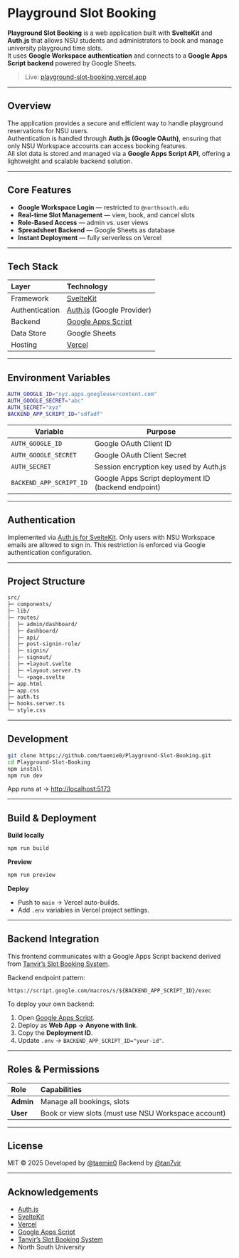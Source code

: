 # Playground Slot Booking

**Playground Slot Booking** is a web application built with **SvelteKit** and **Auth.js** that allows NSU students and administrators to book and manage university playground time slots.  
It uses **Google Workspace authentication** and connects to a **Google Apps Script backend** powered by Google Sheets.

> Live: [playground-slot-booking.vercel.app](https://playground-slot-booking.vercel.app)

---

## Overview

The application provides a secure and efficient way to handle playground reservations for NSU users.  
Authentication is handled through **Auth.js (Google OAuth)**, ensuring that only NSU Workspace accounts can access booking features.  
All slot data is stored and managed via a **Google Apps Script API**, offering a lightweight and scalable backend solution.

---

## Core Features

- **Google Workspace Login** — restricted to `@northsouth.edu`
- **Real-time Slot Management** — view, book, and cancel slots
- **Role-Based Access** — admin vs. user views
- **Spreadsheet Backend** — Google Sheets as database
- **Instant Deployment** — fully serverless on Vercel

---

## Tech Stack

| Layer | Technology |
| :----- | :---------- |
| Framework | [SvelteKit](https://kit.svelte.dev) |
| Authentication | [Auth.js](https://authjs.dev) (Google Provider) |
| Backend | [Google Apps Script](https://developers.google.com/apps-script) |
| Data Store | Google Sheets |
| Hosting | [Vercel](https://vercel.com) |

---

## Environment Variables

```bash
AUTH_GOOGLE_ID="xyz.apps.googleusercontent.com"
AUTH_GOOGLE_SECRET="abc"
AUTH_SECRET="xyz"
BACKEND_APP_SCRIPT_ID="sdfadf"
````

| Variable                | Purpose                                             |
| ----------------------- | --------------------------------------------------- |
| `AUTH_GOOGLE_ID`        | Google OAuth Client ID                              |
| `AUTH_GOOGLE_SECRET`    | Google OAuth Client Secret                          |
| `AUTH_SECRET`           | Session encryption key used by Auth.js              |
| `BACKEND_APP_SCRIPT_ID` | Google Apps Script deployment ID (backend endpoint) |

---

## Authentication

Implemented via [Auth.js for SvelteKit](https://authjs.dev/reference/sveltekit).
Only users with NSU Workspace emails are allowed to sign in. This restriction is enforced via Google authentication configuration.



---


## Project Structure

```bash
src/
├─ components/
├─ lib/
├─ routes/
│  ├─ admin/dashboard/
│  ├─ dashboard/
│  ├─ api/
│  ├─ post-signin-role/
│  ├─ signin/
│  ├─ signout/
│  ├─ +layout.svelte
│  ├─ +layout.server.ts
│  └─ +page.svelte
├─ app.html
├─ app.css
├─ auth.ts
├─ hooks.server.ts
└─ style.css
```

---

## Development

```bash
git clone https://github.com/taemie0/Playground-Slot-Booking.git
cd Playground-Slot-Booking
npm install
npm run dev
```

App runs at → [http://localhost:5173](http://localhost:5173)

---

## Build & Deployment

**Build locally**

```bash
npm run build
```

**Preview**

```bash
npm run preview
```

**Deploy**

* Push to `main` → Vercel auto-builds.
* Add `.env` variables in Vercel project settings.

---

## Backend Integration

This frontend communicates with a Google Apps Script backend derived from
[Tanvir’s Slot Booking System](https://github.com/tan7vir/Slot-Booking-System).

Backend endpoint pattern:

```
https://script.google.com/macros/s/${BACKEND_APP_SCRIPT_ID}/exec
```

To deploy your own backend:

1. Open [Google Apps Script](https://script.google.com).
2. Deploy as **Web App → Anyone with link**.
3. Copy the **Deployment ID**.
4. Update `.env` → `BACKEND_APP_SCRIPT_ID="your-id"`.

---

## Roles & Permissions

| Role      | Capabilities                                          |
| :-------- | :---------------------------------------------------- |
| **Admin** | Manage all bookings, slots                         |
| **User**  | Book or view slots (must use NSU Workspace account) |

---

## License

MIT © 2025
Developed by [@taemie0](https://github.com/taemie0)
Backend by [@tan7vir](https://github.com/tan7vir)

---

## Acknowledgements

* [Auth.js](https://authjs.dev)
* [SvelteKit](https://kit.svelte.dev)
* [Vercel](https://vercel.com)
* [Google Apps Script](https://developers.google.com/apps-script)
* [Tanvir’s Slot Booking System](https://github.com/tan7vir/Slot-Booking-System)
* North South University


